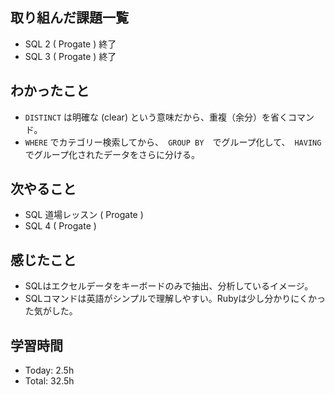 ## 取り組んだ課題一覧
- SQL 2 ( Progate ) 終了
- SQL 3 ( Progate ) 終了
## わかったこと
- ```DISTINCT``` は明確な (clear) という意味だから、重複（余分）を省くコマンド。
- ```WHERE``` でカテゴリー検索してから、　```GROUP BY```　でグループ化して、　```HAVING``` でグループ化されたデータをさらに分ける。
## 次やること
- SQL 道場レッスン ( Progate )
- SQL 4 ( Progate )
## 感じたこと
- SQLはエクセルデータをキーボードのみで抽出、分析しているイメージ。
- SQLコマンドは英語がシンプルで理解しやすい。Rubyは少し分かりにくかった気がした。
## 学習時間
- Today: 2.5h
- Total: 32.5h
